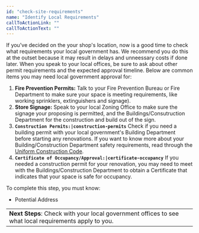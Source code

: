 ```yaml
---
id: "check-site-requirements"
name: "Identify Local Requirements"
callToActionLink: ""
callToActionText: ""
---
```


If you've decided on the your shop's location, now is a good time to check what requirements your local government has. We recommend you do this at the outset because it may result in delays and unneessary costs if done later. When you speak to your local offices, be sure to ask about other permit requirements and the expected approval timeline. Below are common items you may need local government approval for:
        
1. **Fire Prevention Permits:** Talk to your Fire Prevention Bureau or Fire Department to make sure your space is meeting requirements, like working sprinklers, extinguishers and signage).
2. **Store Signage:** Speak to your local Zoning Office to make sure the signage your proposing is permitted, and the Buildings/Consutruction Department for the construction and build out of the sign.
3. **`Construction Permits:|construction-permits`** Check if you need a building permit with your local government's Building Department before starting any renovations. If you want to know more about your Building/Construction Department safety requirements, read through the [Uniform Construction Code](https://nj.gov/dca/divisions/codes/codreg/ucc.html).
4. **`Certificate of Occupancy/Approval:|certificate-occupancy`** If you needed a construction permit for your renovation, you may need to meet with the  Buildings/Construction Department to obtain a Certificate that indicates that your space is safe for occupancy.
       
 
To complete this step, you must know:
- Potential Address

||
|---|
| **Next Steps**: Check with your local government offices to see what local requirements apply to you.|
